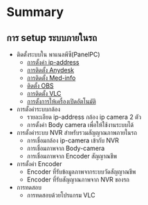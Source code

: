 # Summary

## การ setup ระบบภายในรถ

* ติดตั้งระบบใน พาแนลพีซี(PanelPC)
  * [การตั้งค่า ip-address](panel_pc/ip-address/ip-address.md)
  * [การติดตั้ง Anydesk](panel_pc/anydesk/anydesk.md)
  * [การติดตั้ง Med-info](panel_pc/med-info-exe/med-info.md)
  * [ติดตั้ง OBS](panel_pc/obs/obs.md)
  * [การติดตั้ง VLC](panel_pc/vlc/vlc.md)
  * [การตั้งการให้เครื่องเปิดอัตโนมัติ](panel_pc/auto_poweron/auto.md)
* การตั้งค่าระบบกล้อง
  * รายละเอียด ip-address กล้อง ip camera 2 ตัว
  * การตั้งค่า Body camera เพื่อให้ใช้งานระบบได้
* การตั้งค่าระบบ NVR สำหรับรวมสัญญาณภาพภายในรถ
  * การเชื่อมกล้อง ip-camera เข้ากับ NVR
  * การเชื่อมภาพจาก Body-camera
  * การเชื่อมภาพจาก Encoder สัญญาณชีพ
* การตั้งค่า Encoder
  * Encoder ที่รับข้อมูลภาพจากระบบวัดสัญญาณชีพ
  * Encoder ที่รับสัญญาณภาพจาก NVR ของรถ
* การทดสอบ
  * การทดสอบด้วยโปรแกรม VLC
